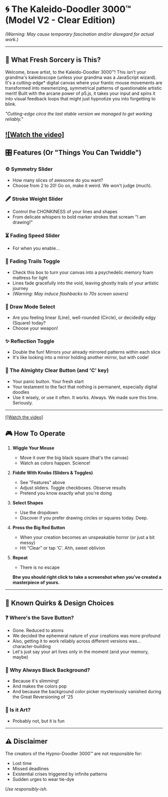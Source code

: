 # 🌀 The Kaleido-Doodler 3000™ (Model V2 - Clear Edition)  
*(Warning: May cause temporary fascination and/or disregard for actual work.)*  

---

## 🔮 What Fresh Sorcery is This?  
Welcome, brave artist, to the Kaleido-Doodler 3000™! This isn't your grandma's kaleidoscope (unless your grandma was a JavaScript wizard). It's a cutting-edge* digital canvas where your frantic mouse movements are transformed into mesmerizing, symmetrical patterns of questionable artistic merit! Built with the arcane power of p5.js, it takes your input and spins it into visual feedback loops that might just hypnotize you into forgetting to blink.  

*"Cutting-edge circa the last stable version we managed to get working reliably."*  

[![Watch the video]](https://github.com/Sharvil9/Just-Playin/blob/181f549f5b9a3d8f04ce27895f83b0b01dd8fc98/Kaleidoscope/video1.mp4)
---

## 🎛️ Features (Or "Things You Can Twiddle")  

### ⚙️ Symmetry Slider  
- How many slices of awesome do you want?  
- Choose from 2 to 20! Go on, make it weird. We won't judge (much).  

### 🖋️ Stroke Weight Slider  
- Control the CHONKINESS of your lines and shapes  
- From delicate whispers to bold marker strokes that scream "I am drawing!"  

### ⏳ Fading Speed Slider  
- For when you enable...  

### 👻 Fading Trails Toggle  
- Check this box to turn your canvas into a psychedelic memory foam mattress for light  
- Lines fade gracefully into the void, leaving ghostly trails of your artistic journey  
- *(Warning: May induce flashbacks to 70s screen savers)*  

### 🎨 Draw Mode Select  
- Are you feeling linear (Line), well-rounded (Circle), or decidedly edgy (Square) today?  
- Choose your weapon!  

### ✨ Reflection Toggle  
- Double the fun! Mirrors your already mirrored patterns within each slice  
- It's like looking into a mirror holding another mirror, but with code!  

### 🚨 The Almighty Clear Button (and 'C' key)  
- Your panic button. Your fresh start  
- Your testament to the fact that nothing is permanent, especially digital doodles  
- Use it wisely, or use it often. It works. Always. We made sure this time. Seriously.  

---
[![Watch the video]](https://github.com/Sharvil9/Just-Playin/blob/181f549f5b9a3d8f04ce27895f83b0b01dd8fc98/Kaleidoscope/video2.mp4)

## 🎮 How To Operate

1. **Wiggle Your Mouse**  
   - Move it over the big black square (that's the canvas)  
   - Watch as colors happen. Science!  

2. **Fiddle With Knobs (Sliders & Toggles)**  
   - See "Features" above  
   - Adjust sliders. Toggle checkboxes. Observe results  
   - Pretend you know exactly what you're doing  

3. **Select Shapes**  
   - Use the dropdown  
   - Discover if you prefer drawing circles or squares today. Deep.  

4. **Press the Big Red Button**  
   - When your creation becomes an unspeakable horror (or just a bit messy)  
   - Hit "Clear" or tap 'C'. Ahh, sweet oblivion  

5. **Repeat**  
   - There is no escape  
   
   **Btw you should right click to take a screenshot when you've created a masterpiece of yours.**
---

## 🤔 Known Quirks & Design Choices  

### ❓ Where's the Save Button?  
- Gone. Reduced to atoms  
- We decided the ephemeral nature of your creations was more profound  
- Also, getting it to work reliably across different versions was... character-building  
- Let's just say your art lives only in the moment (and your memory, maybe)  

### 🖤 Why Always Black Background?  
- Because it's slimming!  
- And makes the colors pop  
- And because the background color picker mysteriously vanished during the Great Reversioning of '25  

### 🎨 Is it Art?  
- Probably not, but it is fun  

---

## ⚠️ Disclaimer  
The creators of the Hypno-Doodler 3000™ are not responsible for:  
- Lost time  
- Missed deadlines  
- Existential crises triggered by infinite patterns  
- Sudden urges to wear tie-dye  

*Use responsibly-ish.*
